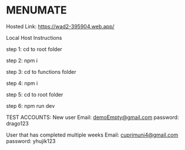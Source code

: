 # MENUMATE
Hosted Link: https://wad2-395904.web.app/

Local Host Instructions

step 1:
cd to root folder

step 2:
npm i 

step 3:
cd to functions folder

step 4:
npm i 

step 5:
cd to root folder

step 6:
npm run dev

TEST ACCOUNTS:
New user 
Email: demoEmpty@gmail.com
password: drago123

User that has completed multiple weeks 
Email: cuprimuni4@gmail.com
password: yhujik123
